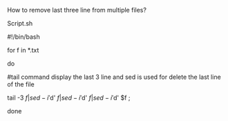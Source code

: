  How to remove last three line from multiple files?

Script.sh
 

#!/bin/bash

for f in *.txt 


do

#tail command display the last 3 line and sed is used for delete the last line of the file

tail -3 $f | sed -i '$d' $f | sed -i '$d' $f | sed -i '$d' $f ;


done



